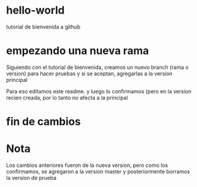 # hello-world
tutorial de bienvenida a github
# empezando una nueva rama
Siguiendo con el tutorial de bienvenida, creamos un nuevo branch (rama o version) para hacer pruebas y si se aceptan, agregarlas a la version principal

Para eso editamos este readme. y luego lo confirmamos (pero en la version recien creada, por lo tanto no afecta a la principal
# fin de cambios 
# Nota
Los cambios anteriores fueron de la nueva version, pero como los confirmamos, se agregaron a la version master y posteriormente borramos la version de prueba
